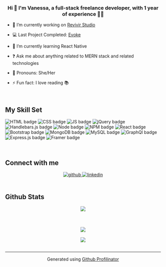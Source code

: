 <!--
<div align="center">
<img src="https://rishavanand.github.io/static/images/greetings.gif" align="center" style="width: 100%" />
</div>  
-->


  

### <div align="center">Hi :wave: I'm Vanessa, a full-stack freelance developer, with 1 year of experience 👩‍💻</div>  
  

- 🔭 I’m currently working on [Revivir Studio](https://github.com/vanessamald/studiorevivir)


- :computer: Last Project Completed: [Evoke](https://github.com/vanessamald/evoke2.0)
  

- 🌱 I’m currently learning React Native  
  

- ❓ Ask me about anything related to MERN stack and related technologies 


- 🖤 Pronouns: She/Her
  

- ⚡ Fun fact: I love reading 📚  
  

<br/>  


## My Skill Set  

![HTML badge](https://img.shields.io/badge/HTML5-E34F26?style=for-the-badge&logo=html5&logoColor=white)
![CSS badge](https://img.shields.io/badge/CSS3-1572B6?style=for-the-badge&logo=css3&logoColor=white)
![JS badge](https://img.shields.io/badge/JavaScript-323330?style=for-the-badge&logo=javascript&logoColor=F7DF1E)
![jQuery badge](https://img.shields.io/badge/jQuery-0769AD?style=for-the-badge&logo=jquery&logoColor=white)
![Handlebars.js badge](https://img.shields.io/badge/Handlebars.js-f0772b?style=for-the-badge&logo=handlebarsdotjs&logoColor=black)
![Node badge](https://img.shields.io/badge/Node.js-339933?style=for-the-badge&logo=nodedotjs&logoColor=white)
![NPM badge](https://img.shields.io/badge/npm-CB3837?style=for-the-badge&logo=npm&logoColor=white)
![React badge](https://img.shields.io/badge/React-20232A?style=for-the-badge&logo=react&logoColor=61DAFB)
![Bootstrap badge](https://img.shields.io/badge/Bootstrap-563D7C?style=for-the-badge&logo=bootstrap&logoColor=white)
![MongoDB badge](https://img.shields.io/badge/MongoDB-4EA94B?style=for-the-badge&logo=mongodb&logoColor=white)
![MySQL badge](https://img.shields.io/badge/MySQL-005C84?style=for-the-badge&logo=mysql&logoColor=white)
![GraphQl badge](https://img.shields.io/badge/Apollo%20GraphQL-311C87?&style=for-the-badge&logo=Apollo%20GraphQL&logoColor=white)
![Express.js badge](https://img.shields.io/badge/Express.js-000000?style=for-the-badge&logo=express&logoColor=white)
![Framer badge](https://img.shields.io/badge/Framer-black?style=for-the-badge&logo=framer&logoColor=blue)





<br/>  


## Connect with me  
<div align="center">
<a href="https://github.com/vanessamald" target="_blank">
<img src=https://img.shields.io/badge/github-%2324292e.svg?&style=for-the-badge&logo=github&logoColor=white alt=github style="margin-bottom: 5px;" />
</a>
<a href="https://linkedin.com/in/vanessa-maldonado-807344191" target="_blank">
<img src=https://img.shields.io/badge/linkedin-%231E77B5.svg?&style=for-the-badge&logo=linkedin&logoColor=white alt=linkedin style="margin-bottom: 5px;" />
</a>  
</div>  
  

<br/>  


## Github Stats  
<div align="center"><img src="https://github-readme-stats.vercel.app/api?username=vanessamald&show_icons=true&count_private=true&hide_border=true" align="center" /></div>  

<br/>  



  

<br/>  

  

<br/>  

<div align="center">
<img src="https://komarev.com/ghpvc/?username=vanessamald&&style=flat-square" align="center" />
</div>  
  

<br/>  

<div align="center">
            <a href="https://www.buymeacoffee.com/vnessamaldB" target="_blank" style="display: inline-block;">
                <img
                    src="https://img.shields.io/badge/Donate-Buy%20Me%20A%20Coffee-orange.svg?style=flat-square&logo=buymeacoffee" 
                    align="center"
                />
            </a></div>
<br />

----
<div align="center">Generated using <a href="https://profilinator.rishav.dev/" target="_blank">Github Profilinator</a></div>

